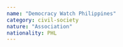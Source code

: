 ```yaml
---
name: "Democracy Watch Philippines"
category: civil-society
nature: "Association"
nationality: PHL
---
```

